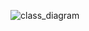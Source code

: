 ![class_diagram](http://www.plantuml.com/plantuml/proxy?cache=no&src=https://raw.githubusercontent.com/SanAntonik/SDT_2022/01-02_Antoniuk_Stepan/IA-01/Antoniuk_Stepan/documentation/class_diagram.wsd)